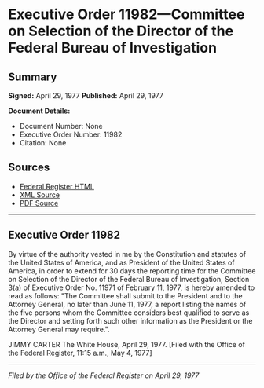 # Executive Order 11982—Committee on Selection of the Director of the Federal Bureau of Investigation

## Summary

**Signed:** April 29, 1977
**Published:** April 29, 1977

**Document Details:**
- Document Number: None
- Executive Order Number: 11982
- Citation: None

## Sources
- [Federal Register HTML](https://www.presidency.ucsb.edu/documents/executive-order-11982-committee-selection-the-director-the-federal-bureau-investigation)
- [XML Source](None)
- [PDF Source](None)

---

## Executive Order 11982

By virtue of the authority vested in me by the Constitution and statutes of the United States of America, and as President of the United States of America, in order to extend for 30 days the reporting time for the Committee on Selection of the Director of the Federal Bureau of Investigation, Section 3(a) of Executive Order No. 11971 of February 11, 1977, is hereby amended to read as follows:
"The Committee shall submit to the President and to the Attorney General, no later than June 11, 1977, a report listing the names of the five persons whom the Committee considers best qualified to serve as the Director and setting forth such other information as the President or the Attorney General may require.".

JIMMY CARTER
The White House,
April 29, 1977.
[Filed with the Office of the Federal Register, 11:15 a.m., May 4, 1977]

---

*Filed by the Office of the Federal Register on April 29, 1977*
